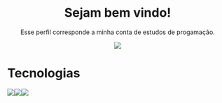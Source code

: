 <h1 align="center">
  Sejam bem vindo!
</h1>
<p align="center">
  Esse perfil corresponde a minha conta de estudos de progamação.
</p>

<p align="center">
  <a href="https://github.com/DenverCoder1/readme-typing-svg">
	  <img src="https://readme-typing-svg.herokuapp.com?lines=Fala+Galera;Me+chamo+Wagner+Lima;Sou+professor,+Designer,+Desenvolvedor+e+Gestor+de+Tráfego!&center=true&width=780&height=45">
  </a>
</p>

# Tecnologias

<img src="https://img.shields.io/badge/html5-ff6600?style=for-the-badge&logo=html5&logoColor=white" /><img src="https://img.shields.io/badge/css3-0000ff?style=for-the-badge&logo=css3&logoColor=white" /><img src="https://img.shields.io/badge/facebook-blue?style=for-the-badge&logo=facebook&logoColor=white" />
